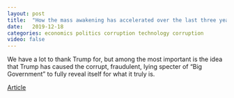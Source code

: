```yaml
---
layout: post
title:  "How the mass awakening has accelerated over the last three years"
date:   2019-12-18
categories: economics politics corruption technology corruption
video: false
---
```


We have a lot to thank Trump for, but among the most important is the idea that Trump has caused the corrupt, fraudulent, lying specter of “Big Government” to fully reveal itself for what it truly is.

[Article](https://www.zerohedge.com/political/10-self-evident-truths-we-people-have-spontaneously-come-realize)




